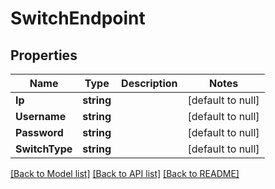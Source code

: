 [//]: # ( Copyright 2017, Dell EMC, Inc.)

# SwitchEndpoint

## Properties
Name | Type | Description | Notes
------------ | ------------- | ------------- | -------------
**Ip** | **string** |  | [default to null]
**Username** | **string** |  | [default to null]
**Password** | **string** |  | [default to null]
**SwitchType** | **string** |  | [default to null]

[[Back to Model list]](../README.md#documentation-for-models) [[Back to API list]](../README.md#documentation-for-api-endpoints) [[Back to README]](../README.md)


